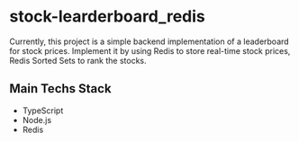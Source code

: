 # stock-learderboard_redis

Currently, this project is a simple backend implementation of a leaderboard for stock prices.
Implement it by using Redis to store real-time stock prices, Redis Sorted Sets to rank the stocks.

## Main Techs Stack

- TypeScript
- Node.js
- Redis
